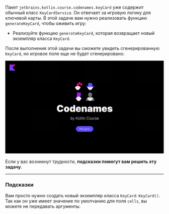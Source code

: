 Пакет `jetbrains.kotlin.course.codenames.keyCard` уже содержит обычный класс `KeyCardService`. Он отвечает за игровую логику для ключевой карты. В этой задаче вам нужно реализовать функцию `generateKeyCard`, чтобы оживить игру:

- Реализуйте функцию `generateKeyCard`, которая возвращает новый экземпляр класса `KeyCard`.

После выполнения этой задачи вы сможете увидеть сгенерированную `KeyCard`, но игровое поле еще не будет сгенерировано:

![Текущее состояние игры](../../utils/src/main/resources/images/states/codenames/state1.gif)

Если у вас возникнут трудности, **подсказки помогут вам решить эту задачу**.

----

### Подсказки

<div class="hint" title="Нажмите, чтобы узнать о создании нового экземпляра класса">

Вам просто нужно создать новый экземпляр класса `KeyCard`: `KeyCard()`. Так как он уже имеет значение по умолчанию для поля `cells`, вы можете не передавать аргументы.
</div>